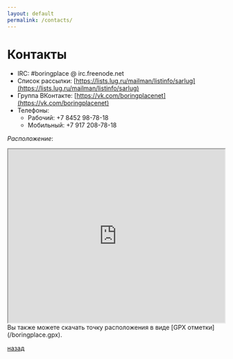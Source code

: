 ```yaml
---
layout: default
permalink: /contacts/
---
```


# [](#header-1) Контакты

* IRC: #boringplace @ irc.freenode.net
* Список рассылки: [https://lists.lug.ru/mailman/listinfo/sarlug](https://lists.lug.ru/mailman/listinfo/sarlug)
* Группа ВКонтакте: [https://vk.com/boringplacenet](https://vk.com/boringplacenet)
* Телефоны:
  * Рабочий: +7 8452 98-78-18
  * Мобильный: +7 917 208-78-18

*Расположение*:

<iframe
  width="500px"
  height="400px"
  src="http://openstreetmap.ru/frame.php?mapid=1319997191?noscreenshot=1">
</iframe>
Вы также можете скачать точку расположения в виде
[GPX отметки](/boringplace.gpx).

[назад](../index)

